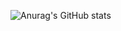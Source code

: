 ![Anurag's GitHub stats](https://github-readme-stats.vercel.app/api?username=minkyoung&show_icons=true&theme=radical)
